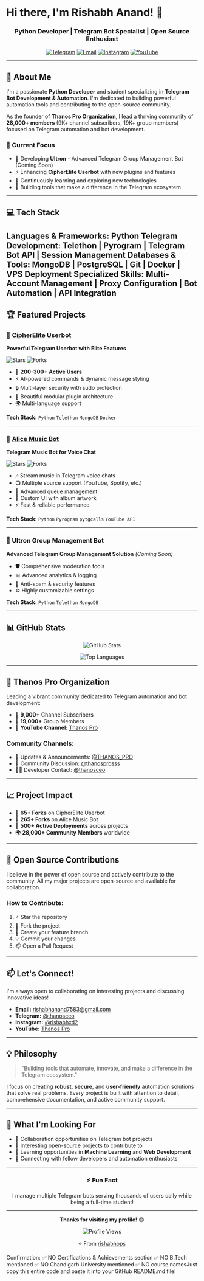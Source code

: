 # Hi there, I'm Rishabh Anand! 👋
<div align="center">
  
### Python Developer | Telegram Bot Specialist | Open Source Enthusiast

[![Telegram](https://img.shields.io/badge/Telegram-@thanosceo-blue?style=for-the-badge&logo=telegram)](https://t.me/thanosceo)
[![Email](https://img.shields.io/badge/Email-rishabhanand7583@gmail.com-red?style=for-the-badge&logo=gmail)](mailto:rishabhanand7583@gmail.com)
[![Instagram](https://img.shields.io/badge/Instagram-@rishabhxd2-E4405F?style=for-the-badge&logo=instagram)](https://instagram.com/rishabhxd2)
[![YouTube](https://img.shields.io/badge/YouTube-Thanos_Pro-FF0000?style=for-the-badge&logo=youtube)](https://youtube.com/@thanospross?si=9zcueM_me01H624P)

</div>

---

## 🚀 About Me

I'm a passionate **Python Developer** and student specializing in **Telegram Bot Development & Automation**. I'm dedicated to building powerful automation tools and contributing to the open-source community.

As the founder of **Thanos Pro Organization**, I lead a thriving community of **28,000+ members** (9K+ channel subscribers, 19K+ group members) focused on Telegram automation and bot development.

### 🎯 Current Focus
- 🔨 Developing **Ultron** - Advanced Telegram Group Management Bot (Coming Soon)
- ⚡ Enhancing **CipherElite Userbot** with new plugins and features
- 🌱 Continuously learning and exploring new technologies
- 🤝 Building tools that make a difference in the Telegram ecosystem

---

## 💻 Tech Stack

**Languages & Frameworks:**
Python
**Telegram Development:**
Telethon  |  Pyrogram  |  Telegram Bot API  |  Session Management
**Databases & Tools:**
MongoDB  |  PostgreSQL  |  Git  |  Docker  |  VPS Deployment
**Specialized Skills:**
Multi-Account Management  |  Proxy Configuration  |  Bot Automation  |  API Integration
---

## 🏆 Featured Projects

### 🔐 [CipherElite Userbot](https://github.com/rishabhops/CipherElite_userbot)
**Powerful Telegram Userbot with Elite Features**

![Stars](https://img.shields.io/github/stars/rishabhops/CipherElite_userbot?style=social)
![Forks](https://img.shields.io/github/forks/rishabhops/CipherElite_userbot?style=social)

- 🎯 **200-300+ Active Users**
- ⚡ AI-powered commands & dynamic message styling
- 🔒 Multi-layer security with sudo protection
- 🎨 Beautiful modular plugin architecture
- 🌍 Multi-language support

**Tech Stack:** `Python` `Telethon` `MongoDB` `Docker`

---

### 🎵 [Alice Music Bot](https://github.com/rishabhops/alice)
**Telegram Music Bot for Voice Chat**

![Stars](https://img.shields.io/github/stars/rishabhops/alice?style=social)
![Forks](https://img.shields.io/github/forks/rishabhops/alice?style=social)

- 🎶 Stream music in Telegram voice chats
- 📺 Multiple source support (YouTube, Spotify, etc.)
- 🎯 Advanced queue management
- 💜 Custom UI with album artwork
- ⚡ Fast & reliable performance

**Tech Stack:** `Python` `Pyrogram` `pytgcalls` `YouTube API`

---

### 🤖 Ultron Group Management Bot
**Advanced Telegram Group Management Solution** *(Coming Soon)*

- 🛡️ Comprehensive moderation tools
- 📊 Advanced analytics & logging
- 🎯 Anti-spam & security features
- ⚙️ Highly customizable settings

**Tech Stack:** `Python` `Telethon` `MongoDB`

---

## 📊 GitHub Stats

<div align="center">
  
![GitHub Stats](https://github-readme-stats.vercel.app/api?username=rishabhops&show_icons=true&theme=radical)

![Top Languages](https://github-readme-stats.vercel.app/api/top-langs/?username=rishabhops&layout=compact&theme=radical)

</div>

---

## 🌟 Thanos Pro Organization

Leading a vibrant community dedicated to Telegram automation and bot development:

- 📢 **9,000+** Channel Subscribers
- 👥 **19,000+** Group Members
- 🎥 **YouTube Channel:** [Thanos Pro](https://youtube.com/@thanospross?si=9zcueM_me01H624P)

### Community Channels:
- 📣 Updates & Announcements: [@THANOS_PRO](https://t.me/THANOS_PRO)
- 💬 Community Discussion: [@thanosprosss](https://t.me/thanosprosss)
- 👨‍💻 Developer Contact: [@thanosceo](https://t.me/thanosceo)

---

## 📈 Project Impact

- 💫 **65+ Forks** on CipherElite Userbot
- 🎵 **265+ Forks** on Alice Music Bot
- 👥 **500+ Active Deployments** across projects
- 🌍 **28,000+ Community Members** worldwide

---

## 🤝 Open Source Contributions

I believe in the power of open source and actively contribute to the community. All my major projects are open-source and available for collaboration.

### How to Contribute:
1. ⭐ Star the repository
2. 🍴 Fork the project
3. 🔧 Create your feature branch
4. 💡 Commit your changes
5. 📫 Open a Pull Request

---

## 📫 Let's Connect!

I'm always open to collaborating on interesting projects and discussing innovative ideas!

- **Email:** rishabhanand7583@gmail.com
- **Telegram:** [@thanosceo](https://t.me/thanosceo)
- **Instagram:** [@rishabhxd2](https://instagram.com/rishabhxd2)
- **YouTube:** [Thanos Pro](https://youtube.com/@thanospross?si=9zcueM_me01H624P)

---

## 💡 Philosophy

> "Building tools that automate, innovate, and make a difference in the Telegram ecosystem."

I focus on creating **robust**, **secure**, and **user-friendly** automation solutions that solve real problems. Every project is built with attention to detail, comprehensive documentation, and active community support.

---

## 🎯 What I'm Looking For

- 🤝 Collaboration opportunities on Telegram bot projects
- 💼 Interesting open-source projects to contribute to
- 🌱 Learning opportunities in **Machine Learning** and **Web Development**
- 👥 Connecting with fellow developers and automation enthusiasts

---

<div align="center">

### ⚡ Fun Fact
I manage multiple Telegram bots serving thousands of users daily while being a full-time student!

---

**Thanks for visiting my profile!** 😊

![Profile Views](https://komarev.com/ghpvc/?username=rishabhops&color=blueviolet&style=for-the-badge)

⭐️ From [rishabhops](https://github.com/rishabhops)

</div>Confirmation:
✅ NO Certifications & Achievements section
✅ NO B.Tech mentioned
✅ NO Chandigarh University mentioned
✅ NO course namesJust copy this entire code and paste it into your GitHub README.md file!
